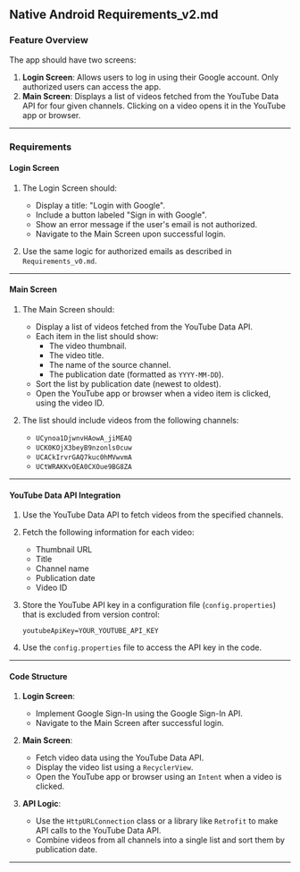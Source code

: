 ## **Native Android Requirements_v2.md**

### **Feature Overview**
The app should have two screens:
1. **Login Screen**: Allows users to log in using their Google account. Only authorized users can access the app.
2. **Main Screen**: Displays a list of videos fetched from the YouTube Data API for four given channels. Clicking on a video opens it in the YouTube app or browser.

---

### **Requirements**

#### **Login Screen**
1. The Login Screen should:
   - Display a title: "Login with Google".
   - Include a button labeled "Sign in with Google".
   - Show an error message if the user's email is not authorized.
   - Navigate to the Main Screen upon successful login.

2. Use the same logic for authorized emails as described in `Requirements_v0.md`.

---

#### **Main Screen**
1. The Main Screen should:
   - Display a list of videos fetched from the YouTube Data API.
   - Each item in the list should show:
     - The video thumbnail.
     - The video title.
     - The name of the source channel.
     - The publication date (formatted as `YYYY-MM-DD`).
   - Sort the list by publication date (newest to oldest).
   - Open the YouTube app or browser when a video item is clicked, using the video ID.

2. The list should include videos from the following channels:
   - `UCynoa1DjwnvHAowA_jiMEAQ`
   - `UCK0KOjX3beyB9nzonls0cuw`
   - `UCACkIrvrGAQ7kuc0hMVwvmA`
   - `UCtWRAKKvOEA0CXOue9BG8ZA`

---

#### **YouTube Data API Integration**
1. Use the YouTube Data API to fetch videos from the specified channels.
2. Fetch the following information for each video:
   - Thumbnail URL
   - Title
   - Channel name
   - Publication date
   - Video ID

3. Store the YouTube API key in a configuration file (`config.properties`) that is excluded from version control:
   ```properties
   youtubeApiKey=YOUR_YOUTUBE_API_KEY
   ```

4. Use the `config.properties` file to access the API key in the code.

---

#### **Code Structure**
1. **Login Screen**:
   - Implement Google Sign-In using the Google Sign-In API.
   - Navigate to the Main Screen after successful login.

2. **Main Screen**:
   - Fetch video data using the YouTube Data API.
   - Display the video list using a `RecyclerView`.
   - Open the YouTube app or browser using an `Intent` when a video is clicked.

3. **API Logic**:
   - Use the `HttpURLConnection` class or a library like `Retrofit` to make API calls to the YouTube Data API.
   - Combine videos from all channels into a single list and sort them by publication date.

---